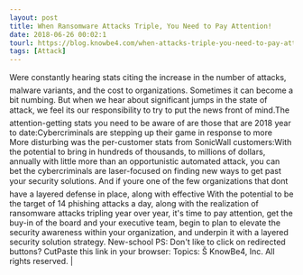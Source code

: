```yaml
---
layout: post
title: When Ransomware Attacks Triple, You Need to Pay Attention!
date: 2018-06-26 00:02:1
tourl: https://blog.knowbe4.com/when-attacks-triple-you-need-to-pay-attention
tags: [Attack]
---
```

Were constantly hearing stats citing the increase in the number of attacks, malware variants, and the cost to organizations. Sometimes it can become a bit numbing. But when we hear about significant jumps in the state of attack, we feel its our responsibility to try to put the news front of mind.The attention-getting stats you need to be aware of are those that are 2018 year to date:Cybercriminals are stepping up their game in response to more More disturbing was the per-customer stats from SonicWall customers:With the potential to bring in hundreds of thousands, to millions of dollars, annually with little more than an opportunistic automated attack, you can bet the cybercriminals are laser-focused on finding new ways to get past your security solutions. And if youre one of the few organizations that dont have a layered defense in place, along with effective With the potential to be the target of 14 phishing attacks a day, along with the realization of ransomware attacks tripling year over year, it's time to pay attention, get the buy-in of the board and your executive team, begin to plan to elevate the security awareness within your organization, and underpin it with a layered security solution strategy. New-school PS: Don't like to click on redirected buttons? CutPaste this link in your browser: Topics: Š KnowBe4, Inc. All rights reserved. | 